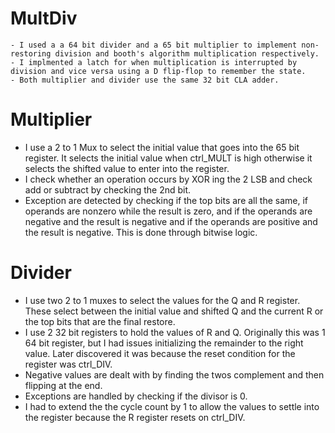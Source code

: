 # MultDiv
    - I used a a 64 bit divider and a 65 bit multiplier to implement non-restoring division and booth's algorithm multiplication respectively. 
    - I implmented a latch for when multiplication is interrupted by division and vice versa using a D flip-flop to remember the state.
    - Both multiplier and divider use the same 32 bit CLA adder.
# Multiplier
- I use a 2 to 1 Mux to select the initial value that goes into the 65 bit register. It selects the initial value when ctrl_MULT is high otherwise it selects the shifted value to enter into the register. 
- I check whether an operation occurs by XOR ing the 2 LSB and check add or subtract by checking the 2nd bit. 
- Exception are detected by checking if the top bits are all the same, if operands are nonzero while the result is zero, and if the operands are negative and the result is negative and if the operands are positive and the result is negative. This is done through bitwise logic.
# Divider
- I use two 2 to 1 muxes to select the values for the Q and R register. These select between the initial value and shifted Q and the current R or the top bits that are the final restore.
- I use 2 32 bit registers to hold the values of R and Q. Originally this was 1 64 bit register, but I had issues initializing the remainder to the right value. Later discovered it was because the reset condition for the register was ctrl_DIV. 
- Negative values are dealt with by finding the twos complement and then flipping at the end.
- Exceptions are handled by checking if the divisor is 0.
- I had to extend the the cycle count by 1 to allow the values to settle into the register because the R register resets on ctrl_DIV.